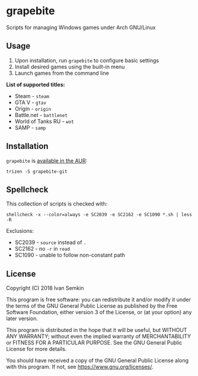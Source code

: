 # grapebite

Scripts for managing Windows games under Arch GNU/Linux

## Usage

1. Upon installation, run `grapebite` to configure basic settings
2. Install desired games using the built-in menu
3. Launch games from the command line

**List of supported titles:**

- Steam - `steam`
- GTA V - `gtav`
- Origin - `origin`
- Battle.net - `battlenet`
- World of Tanks RU - `wot`
- SAMP - `samp`

## Installation

`grapebite` is [available in the AUR](https://aur.archlinux.org/packages/grapebite-git):

```
trizen -S grapebite-git
```

## Spellcheck

This collection of scripts is checked with:

`shellcheck -x --color=always -e SC2039 -e SC2162 -e SC1090 *.sh | less -R`

Exclusions:

- SC2039 - `source` instead of `.`
- SC2162 - no `-r` in `read`
- SC1090 - unable to follow non-constant path

## License

Copyright (C) 2018 Ivan Semkin

This program is free software: you can redistribute it and/or modify it under the terms of the GNU General Public License as published by the Free Software Foundation, either version 3 of the License, or (at your option) any later version.

This program is distributed in the hope that it will be useful, but WITHOUT ANY WARRANTY; without even the implied warranty of MERCHANTABILITY or FITNESS FOR A PARTICULAR PURPOSE. See the GNU General Public License for more details.

You should have received a copy of the GNU General Public License along with this program. If not, see <https://www.gnu.org/licenses/>.
